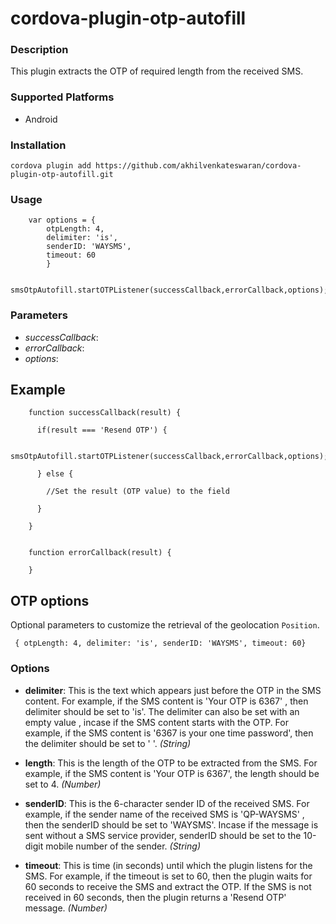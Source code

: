 # cordova-plugin-otp-autofill


### Description

This plugin extracts the OTP of required length from the received SMS.



### Supported Platforms

- Android


### Installation

```
cordova plugin add https://github.com/akhilvenkateswaran/cordova-plugin-otp-autofill.git

```
### Usage

```
	var options = {
		otpLength: 4,
		delimiter: 'is',
		senderID: 'WAYSMS',
		timeout: 60
	    }

	smsOtpAutofill.startOTPListener(successCallback,errorCallback,options);
```

### Parameters

- _successCallback_: 
- _errorCallback_:
- _options_:


## Example

```
	function successCallback(result) {

	  if(result === 'Resend OTP') {

		  smsOtpAutofill.startOTPListener(successCallback,errorCallback,options);

	  } else {
	  
	  	//Set the result (OTP value) to the field
		
	  }

	}


	function errorCallback(result) {

	}

```


## OTP options

Optional parameters to customize the retrieval of the geolocation
`Position`.

     { otpLength: 4, delimiter: 'is', senderID: 'WAYSMS', timeout: 60}

### Options

- __delimiter__: This is the text which appears just before the OTP in the SMS content. For example, if the SMS content is 'Your OTP is 6367' , then delimiter should be set to 'is'. The delimiter can also be set with an empty value , incase if the SMS content starts with the OTP. For example, if the SMS content is '6367 is your one time password', then the delimiter should be set to ' '. _(String)_

- __length__: This is the length of the OTP to be extracted from the SMS. For example, if the SMS content is 'Your OTP is 6367', the length should be set to 4. _(Number)_

- __senderID__: This is the 6-character sender ID of the received SMS. For example, if the sender name of the received SMS is 'QP-WAYSMS' , then the senderID should be set to 'WAYSMS'. Incase if the message is sent without a SMS service provider, senderID should be set to the 10-digit mobile number of the sender. _(String)_

- __timeout__: This is time (in seconds) until which the plugin listens for the SMS. For example, if the timeout is set to 60, then the plugin waits for 60 seconds to receive the SMS and extract the OTP. If the SMS is not received in 60 seconds, then the plugin returns a 'Resend OTP' message. _(Number)_



    
    
